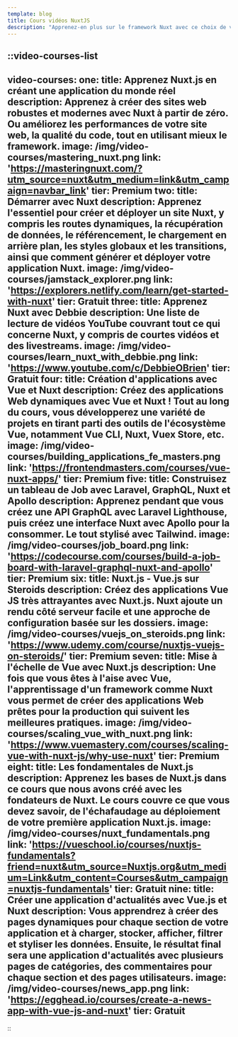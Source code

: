 ```yaml
---
template: blog
title: Cours vidéos NuxtJS
description: "Apprenez-en plus sur le framework Nuxt avec ce choix de vidéos en anglais, gratuites ou premium."
---
```


::video-courses-list
---
video-courses:
  one:
    title: Apprenez Nuxt.js en créant une application du monde réel
    description: Apprenez à créer des sites web robustes et modernes avec Nuxt à partir de zéro. Ou améliorez les performances de votre site web, la qualité du code, tout en utilisant mieux le framework.
    image: /img/video-courses/mastering_nuxt.png
    link: 'https://masteringnuxt.com/?utm_source=nuxt&utm_medium=link&utm_campaign=navbar_link'
    tier: Premium
  two:
    title: Démarrer avec Nuxt
    description: Apprenez l'essentiel pour créer et déployer un site Nuxt, y compris les routes dynamiques, la récupération de données, le référencement, le chargement en arrière plan, les styles globaux et les transitions, ainsi que comment générer et déployer votre application Nuxt.
    image: /img/video-courses/jamstack_explorer.png
    link: 'https://explorers.netlify.com/learn/get-started-with-nuxt'
    tier: Gratuit
  three:
    title: Apprenez Nuxt avec Debbie
    description: Une liste de lecture de vidéos YouTube couvrant tout ce qui concerne Nuxt, y compris de courtes vidéos et des livestreams.
    image: /img/video-courses/learn_nuxt_with_debbie.png
    link: 'https://www.youtube.com/c/DebbieOBrien'
    tier: Gratuit
  four:
    title: Création d'applications avec Vue et Nuxt
    description: Créez des applications Web dynamiques avec Vue et Nuxt ! Tout au long du cours, vous développerez une variété de projets en tirant parti des outils de l'écosystème Vue, notamment Vue CLI, Nuxt, Vuex Store, etc.
    image: /img/video-courses/building_applications_fe_masters.png
    link: 'https://frontendmasters.com/courses/vue-nuxt-apps/'
    tier: Premium
  five:
    title: Construisez un tableau de Job avec Laravel, GraphQL, Nuxt et Apollo
    description: Apprenez pendant que vous créez une API GraphQL avec Laravel Lighthouse, puis créez une interface Nuxt avec Apollo pour la consommer. Le tout stylisé avec Tailwind.
    image: /img/video-courses/job_board.png
    link: 'https://codecourse.com/courses/build-a-job-board-with-laravel-graphql-nuxt-and-apollo'
    tier: Premium
  six:
    title: Nuxt.js - Vue.js sur Steroids
    description: Créez des applications Vue JS très attrayantes avec Nuxt.js. Nuxt ajoute un rendu côté serveur facile et une approche de configuration basée sur les dossiers.
    image: /img/video-courses/vuejs_on_steroids.png
    link: 'https://www.udemy.com/course/nuxtjs-vuejs-on-steroids/'
    tier: Premium
  seven:
    title: Mise à l'échelle de Vue avec Nuxt.js
    description: Une fois que vous êtes à l'aise avec Vue, l'apprentissage d'un framework comme Nuxt vous permet de créer des applications Web prêtes pour la production qui suivent les meilleures pratiques.
    image: /img/video-courses/scaling_vue_with_nuxt.png
    link: 'https://www.vuemastery.com/courses/scaling-vue-with-nuxt-js/why-use-nuxt'
    tier: Premium
  eight:
    title: Les fondamentales de Nuxt.js
    description: Apprenez les bases de Nuxt.js dans ce cours que nous avons créé avec les fondateurs de Nuxt. Le cours couvre ce que vous devez savoir, de l'échafaudage au déploiement de votre première application Nuxt.js.
    image: /img/video-courses/nuxt_fundamentals.png
    link: 'https://vueschool.io/courses/nuxtjs-fundamentals?friend=nuxt&utm_source=Nuxtjs.org&utm_medium=Link&utm_content=Courses&utm_campaign=nuxtjs-fundamentals'
    tier: Gratuit
  nine:
    title: Créer une application d'actualités avec Vue.js et Nuxt
    description: Vous apprendrez à créer des pages dynamiques pour chaque section de votre application et à charger, stocker, afficher, filtrer et styliser les données. Ensuite, le résultat final sera une application d'actualités avec plusieurs pages de catégories, des commentaires pour chaque section et des pages utilisateurs.
    image: /img/video-courses/news_app.png
    link: 'https://egghead.io/courses/create-a-news-app-with-vue-js-and-nuxt'
    tier: Gratuit
---
::

